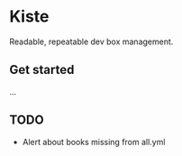 # Kiste

Readable, repeatable dev box management.

## Get started

...

## TODO

* Alert about books missing from all.yml

